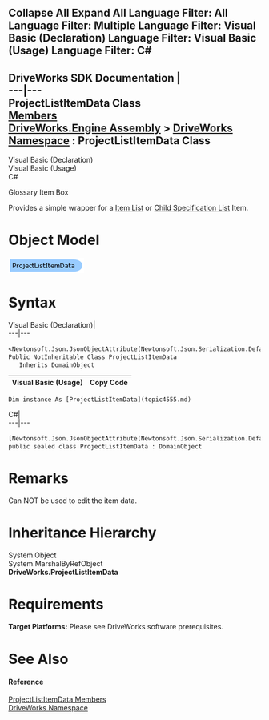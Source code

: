 Collapse All Expand All Language Filter: All  Language Filter: Multiple  Language Filter: Visual Basic (Declaration) Language Filter: Visual Basic (Usage) Language Filter: C#  
---  
DriveWorks SDK Documentation  |   
---|---  
ProjectListItemData Class   
[Members](topic4556.md)   
[DriveWorks.Engine Assembly](topic2156.md) > [DriveWorks Namespace](topic2159.md) : ProjectListItemData Class  
---  
  
Visual Basic (Declaration)    
Visual Basic (Usage)    
C# 

Glossary Item Box

Provides a simple wrapper for a [Item List](topic8183.md) or [Child Specification List](topic7547.md) Item. 

# Object Model

![](dotnetdiagramimages/image220.png)

# Syntax

Visual Basic (Declaration)|   
---|---  
      
    
    <Newtonsoft.Json.JsonObjectAttribute(Newtonsoft.Json.Serialization.DefaultNamingStrategy)>
    Public NotInheritable Class ProjectListItemData 
       Inherits DomainObject  
  
Visual Basic (Usage)| Copy Code  
---|---  
      
    
    Dim instance As [ProjectListItemData](topic4555.md)  
  
C#|   
---|---  
      
    
    [Newtonsoft.Json.JsonObjectAttribute(Newtonsoft.Json.Serialization.DefaultNamingStrategy)]
    public sealed class ProjectListItemData : DomainObject   
  
# Remarks

Can NOT be used to edit the item data.

# Inheritance Hierarchy

System.Object  
System.MarshalByRefObject  
**DriveWorks.ProjectListItemData**  


# Requirements

**Target Platforms:** Please see DriveWorks software prerequisites.

# See Also

#### Reference

[ProjectListItemData Members](topic4556.md)   
[DriveWorks Namespace](topic2159.md)


